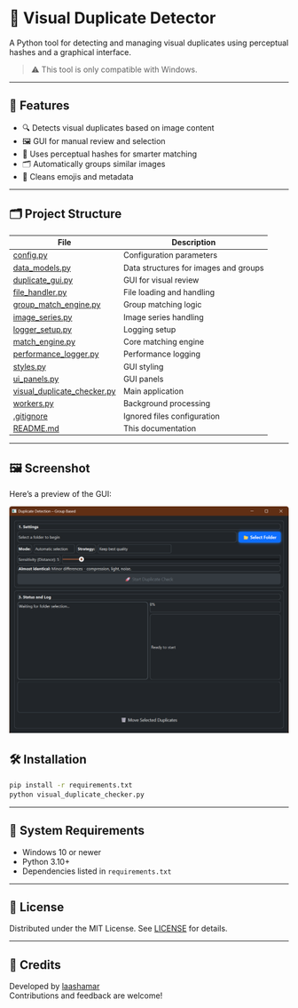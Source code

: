 # 🧠 Visual Duplicate Detector

A Python tool for detecting and managing visual duplicates using perceptual hashes and a graphical interface.

> ⚠️ This tool is only compatible with Windows.

---

## 🚀 Features

- 🔍 Detects visual duplicates based on image content  
- 🖼️ GUI for manual review and selection  
- 🧠 Uses perceptual hashes for smarter matching  
- 🗂️ Automatically groups similar images  
- 🧹 Cleans emojis and metadata  

---

## 🗂️ Project Structure

| File | Description |
|------|-------------|
| [config.py](config.py) | Configuration parameters |
| [data_models.py](data_models.py) | Data structures for images and groups |
| [duplicate_gui.py](duplicate_gui.py) | GUI for visual review |
| [file_handler.py](file_handler.py) | File loading and handling |
| [group_match_engine.py](group_match_engine.py) | Group matching logic |
| [image_series.py](image_series.py) | Image series handling |
| [logger_setup.py](logger_setup.py) | Logging setup |
| [match_engine.py](match_engine.py) | Core matching engine |
| [performance_logger.py](performance_logger.py) | Performance logging |
| [styles.py](styles.py) | GUI styling |
| [ui_panels.py](ui_panels.py) | GUI panels |
| [visual_duplicate_checker.py](visual_duplicate_checker.py) | Main application |
| [workers.py](workers.py) | Background processing |
| [.gitignore](.gitignore) | Ignored files configuration |
| [README.md](README.md) | This documentation |

---

## 🖼️ Screenshot

Here’s a preview of the GUI:

![Screenshot of GUI](docs/Gui.png)



## 🛠️ Installation

```bash
pip install -r requirements.txt
python visual_duplicate_checker.py
```

---

## 📌 System Requirements

- Windows 10 or newer  
- Python 3.10+  
- Dependencies listed in `requirements.txt`  

---

## 📄 License

Distributed under the MIT License. See [LICENSE](LICENSE) for details.

---

## 🙏 Credits

Developed by [laashamar](https://github.com/laashamar)  
Contributions and feedback are welcome!